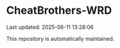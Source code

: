 # CheatBrothers-WRD

Last updated: 2025-06-11 13:28:06

This repository is automatically maintained.
